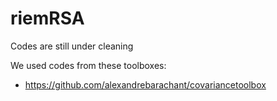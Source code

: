 # riemRSA
 Codes are still under cleaning


We used codes from these toolboxes:

- https://github.com/alexandrebarachant/covariancetoolbox

